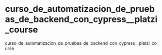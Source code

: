 # curso_de_automatizacion_de_pruebas_de_backend_con_cypress__platzi_course
curso_de_automatizacion_de_pruebas_de_backend_con_cypress__platzi_course
